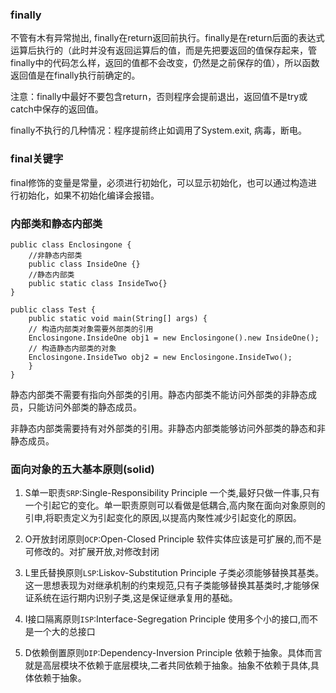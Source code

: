 ### finally

不管有木有异常抛出, finally在return返回前执行。finally是在return后面的表达式运算后执行的（此时并没有返回运算后的值，而是先把要返回的值保存起来，管finally中的代码怎么样，返回的值都不会改变，仍然是之前保存的值），所以函数返回值是在finally执行前确定的。

注意：finally中最好不要包含return，否则程序会提前退出，返回值不是try或catch中保存的返回值。

finally不执行的几种情况：程序提前终止如调用了System.exit, 病毒，断电。

### final关键字

final修饰的变量是常量，必须进行初始化，可以显示初始化，也可以通过构造进行初始化，如果不初始化编译会报错。

### 内部类和静态内部类

```
public class Enclosingone {
    //非静态内部类
    public class InsideOne {}
    //静态内部类
    public static class InsideTwo{}
}

public class Test {
    public static void main(String[] args) {
    // 构造内部类对象需要外部类的引用
    Enclosingone.InsideOne obj1 = new Enclosingone().new InsideOne();
    // 构造静态内部类的对象
    Enclosingone.InsideTwo obj2 = new Enclosingone.InsideTwo();
    }
}
```

静态内部类不需要有指向外部类的引用。静态内部类不能访问外部类的非静态成员，只能访问外部类的静态成员。

非静态内部类需要持有对外部类的引用。非静态内部类能够访问外部类的静态和非静态成员。

### **面向对象的五大基本原则\(solid\)**

1. S单一职责`SRP`:Single-Responsibility Principle 一个类,最好只做一件事,只有一个引起它的变化。单一职责原则可以看做是低耦合,高内聚在面向对象原则的引申,将职责定义为引起变化的原因,以提高内聚性减少引起变化的原因。

2. O开放封闭原则`OCP`:Open-Closed Principle 软件实体应该是可扩展的,而不是可修改的。对扩展开放,对修改封闭

3. L里氏替换原则`LSP`:Liskov-Substitution Principle 子类必须能够替换其基类。这一思想表现为对继承机制的约束规范,只有子类能够替换其基类时,才能够保证系统在运行期内识别子类,这是保证继承复用的基础。

4. I接口隔离原则`ISP`:Interface-Segregation Principle 使用多个小的接口,而不是一个大的总接口

5. D依赖倒置原则`DIP`:Dependency-Inversion Principle 依赖于抽象。具体而言就是高层模块不依赖于底层模块,二者共同依赖于抽象。抽象不依赖于具体,具体依赖于抽象。





